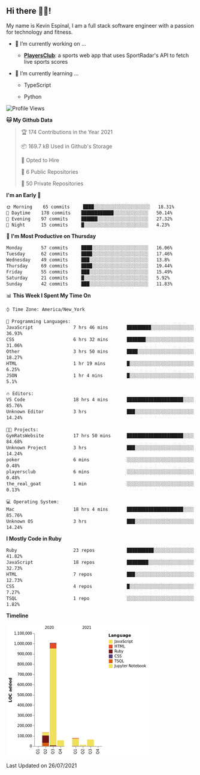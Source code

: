 ## Hi there 👋🏽!

My name is Kevin Espinal, I am a full stack software engineer with a passion for technology and fitness.

- 🔭 I’m currently working on ...

     - **[PlayersClub](https://playersclub.herokuapp.com/#/)**: a sports web app that uses SportRadar's API to fetch live sports scores

- 🌱 I’m currently learning ...

     - TypeScript
     
     - Python
     
<!--START_SECTION:waka-->
![Profile Views](http://img.shields.io/badge/Profile%20Views-0-blue)

**🐱 My Github Data** 

> 🏆 174 Contributions in the Year 2021
 > 
> 📦 169.7 kB Used in Github's Storage 
 > 
> 💼 Opted to Hire
 > 
> 📜 6 Public Repositories 
 > 
> 🔑 50 Private Repositories  
 > 
**I'm an Early 🐤** 

```text
🌞 Morning    65 commits     ████░░░░░░░░░░░░░░░░░░░░░   18.31% 
🌆 Daytime    178 commits    ████████████░░░░░░░░░░░░░   50.14% 
🌃 Evening    97 commits     ██████░░░░░░░░░░░░░░░░░░░   27.32% 
🌙 Night      15 commits     █░░░░░░░░░░░░░░░░░░░░░░░░   4.23%

```
📅 **I'm Most Productive on Thursday** 

```text
Monday       57 commits     ████░░░░░░░░░░░░░░░░░░░░░   16.06% 
Tuesday      62 commits     ████░░░░░░░░░░░░░░░░░░░░░   17.46% 
Wednesday    49 commits     ███░░░░░░░░░░░░░░░░░░░░░░   13.8% 
Thursday     69 commits     ████░░░░░░░░░░░░░░░░░░░░░   19.44% 
Friday       55 commits     ███░░░░░░░░░░░░░░░░░░░░░░   15.49% 
Saturday     21 commits     █░░░░░░░░░░░░░░░░░░░░░░░░   5.92% 
Sunday       42 commits     ███░░░░░░░░░░░░░░░░░░░░░░   11.83%

```


📊 **This Week I Spent My Time On** 

```text
⌚︎ Time Zone: America/New_York

💬 Programming Languages: 
JavaScript               7 hrs 46 mins       █████████░░░░░░░░░░░░░░░░   36.93% 
CSS                      6 hrs 32 mins       ███████░░░░░░░░░░░░░░░░░░   31.06% 
Other                    3 hrs 50 mins       ████░░░░░░░░░░░░░░░░░░░░░   18.27% 
HTML                     1 hr 19 mins        █░░░░░░░░░░░░░░░░░░░░░░░░   6.25% 
JSON                     1 hr 4 mins         █░░░░░░░░░░░░░░░░░░░░░░░░   5.1%

🔥 Editors: 
VS Code                  18 hrs 4 mins       █████████████████████░░░░   85.76% 
Unknown Editor           3 hrs               ███░░░░░░░░░░░░░░░░░░░░░░   14.24%

🐱‍💻 Projects: 
GymRatsWebsite           17 hrs 50 mins      █████████████████████░░░░   84.68% 
Unknown Project          3 hrs               ███░░░░░░░░░░░░░░░░░░░░░░   14.24% 
poker                    6 mins              ░░░░░░░░░░░░░░░░░░░░░░░░░   0.48% 
playersclub              6 mins              ░░░░░░░░░░░░░░░░░░░░░░░░░   0.48% 
the_real_goat            1 min               ░░░░░░░░░░░░░░░░░░░░░░░░░   0.13%

💻 Operating System: 
Mac                      18 hrs 4 mins       █████████████████████░░░░   85.76% 
Unknown OS               3 hrs               ███░░░░░░░░░░░░░░░░░░░░░░   14.24%

```

**I Mostly Code in Ruby** 

```text
Ruby                     23 repos            ██████████░░░░░░░░░░░░░░░   41.82% 
JavaScript               18 repos            ████████░░░░░░░░░░░░░░░░░   32.73% 
HTML                     7 repos             ███░░░░░░░░░░░░░░░░░░░░░░   12.73% 
CSS                      4 repos             █░░░░░░░░░░░░░░░░░░░░░░░░   7.27% 
TSQL                     1 repo              ░░░░░░░░░░░░░░░░░░░░░░░░░   1.82%

```


**Timeline**

![Chart not found](https://raw.githubusercontent.com/espinalk212/espinalk212/main/charts/bar_graph.png) 


 Last Updated on 26/07/2021
<!--END_SECTION:waka-->


<!--
**espinalk212/espinalk212** is a ✨ _special_ ✨ repository because its `README.md` (this file) appears on your GitHub profile.

Here are some ideas to get you started:

- 🔭 I’m currently working on ...
- 🌱 I’m currently learning ...
- 👯 I’m looking to collaborate on ...
- 🤔 I’m looking for help with ...
- 💬 Ask me about ...
- 📫 How to reach me: ...
- 😄 Pronouns: ...
- ⚡ Fun fact: ...
-->
